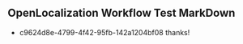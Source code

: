 ## OpenLocalization Workflow Test MarkDown
* c9624d8e-4799-4f42-95fb-142a1204bf08 thanks!

<!--HONumber=Sep16_HO1-->


